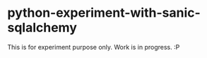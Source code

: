 # python-experiment-with-sanic-sqlalchemy

This is for experiment purpose only. Work is in progress. :P
